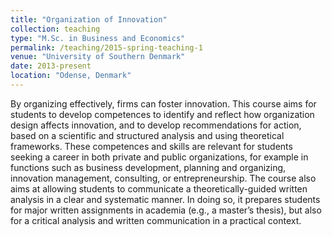 ```yaml
---
title: "Organization of Innovation"
collection: teaching
type: "M.Sc. in Business and Economics"
permalink: /teaching/2015-spring-teaching-1
venue: "University of Southern Denmark"
date: 2013-present
location: "Odense, Denmark"
---
```


By organizing effectively, firms can foster innovation. This course aims for students to develop competences to identify and reflect how organization design affects innovation, and to develop recommendations for action, based on a scientific and structured analysis and using theoretical frameworks. These competences and skills are relevant for students seeking a career in both private and public organizations, for example in functions such as business development, planning and organizing, innovation management, consulting, or entrepreneurship. The course also aims at allowing students to communicate a theoretically-guided written analysis in a clear and systematic manner. In doing so, it prepares students for major written assignments in academia (e.g., a master’s thesis), but also for a critical analysis and written communication in a practical context.
